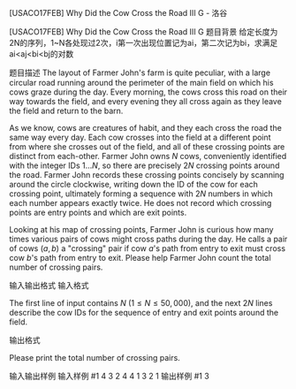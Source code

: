 



[USACO17FEB] Why Did the Cow Cross the Road III G - 洛谷














[USACO17FEB] Why Did the Cow Cross the Road III G
题目背景
给定长度为2N的序列，1~N各处现过2次，i第一次出现位置记为ai，第二次记为bi，求满足ai<aj<bi<bj的对数

题目描述
The layout of Farmer John's farm is quite peculiar, with a large circular road running around the perimeter of the main field on which his cows graze during the day. Every morning, the cows cross this road on their way towards the field, and every evening they all cross again as they leave the field and return to the barn.

As we know, cows are creatures of habit, and they each cross the road the same way every day. Each cow crosses into the field at a different point from where she crosses out of the field, and all of these crossing points are distinct from each-other. Farmer John owns $N$ cows, conveniently identified with the integer IDs $1 \ldots N$, so there are precisely $2N$ crossing points around the road. Farmer John records these crossing points concisely by scanning around the circle clockwise, writing down the ID of the cow for each crossing point, ultimately forming a sequence with $2N$ numbers in which each number appears exactly twice. He does not record which crossing points are entry points and which are exit points.


Looking at his map of crossing points, Farmer John is curious how many times various pairs of cows might cross paths during the day. He calls a pair of cows $(a,b)$ a "crossing" pair if cow $a$'s path from entry to exit must cross cow $b$'s path from entry to exit. Please help Farmer John count the total number of crossing pairs.

输入输出格式
输入格式

The first line of input contains $N$ ($1 \leq N \leq 50,000$), and the next $2N$ lines describe the cow IDs for the sequence of entry and exit points around the field.

输出格式

Please print the total number of crossing pairs.

输入输出样例
输入样例 #1
4
3
2
4
4
1
3
2
1
输出样例 #1
3






